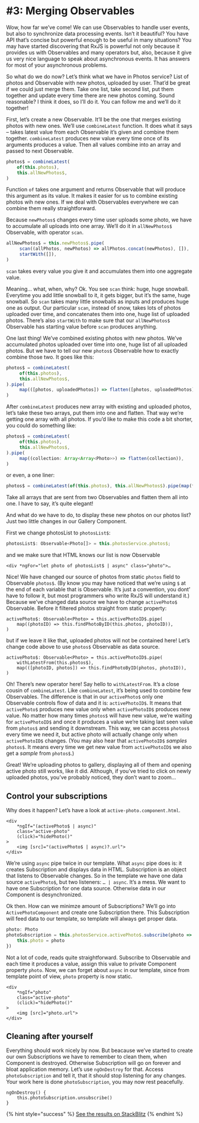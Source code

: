 # \#3: Merging Observables

Wow, how far we’ve come! We can use Observables to handle user events, but also to synchronize data processing events. Isn’t it beautiful? You have API that’s concise but powerful enough to be useful in many situations? You may have started discovering that RxJS is powerful not only because it provides us with Observables and many operators but, also, because it give us very nice language to speak about asynchronous events. It has answers for most of your asynchronous problems.

So what do we do now? Let’s think what we have in Photos service? List of photos and Observable with new photos, uploaded by user. That’d be great if we could just merge them. Take one list, take second list, put them together and update every time there are new photos coming. Sound reasonable? I think it does, so I’ll do it. You can follow me and we’ll do it together!

First, let’s create a new Observable. It’ll be the one that merges existing photos with new ones. We’ll use `combineLatest` function. It does what it says – takes latest value from each Observable it’s given and combine them together. `combineLatest` produces new value every time once of its arguments produces a value. Then all values combine into an array and passed to next Observable.

```typescript
photos$ = combineLatest(
    of(this.photos),
    this.allNewPhotos$,
)
```

Function `of` takes one argument and returns Observable that will produce this argument as its value. It makes it easier for us to combine existing photos wih new ones. If we deal with Observables everywhere we can combine them really straightforward.

Because `newPhotos$` changes every time user uploads some photo, we have to accumulate all uploads into one array. We’ll do it in `allNewPhotos$` Observable, with operator `scan`.

```typescript
allNewPhotos$ = this.newPhotos$.pipe(
     scan((allPhotos, newPhotos) => allPhotos.concat(newPhotos), []),
     startWith([]),
)
```

`scan` takes every value you give it and accumulates them into one aggregate value.

Meaning… what, when, why? Ok. You see `scan` think: huge, huge snowball. Everytime you add little snowball to it, it gets bigger, but it’s the same, huge snowball. So `scan` takes many little snowballs as inputs and produces huge one as output. Our particular `scan`, instead of snow, takes lots of photos uploaded over time, and concatenates them into one, huge list of uploaded photos. There’s also `startWith` to make sure that our `allNewPhotos$` Observable has starting value before `scan` produces anything.

One last thing! We’ve combined existing photos with new photos. We’ve accumulated photos uploaded over time into one, huge list of all uploaded photos. But we have to tell our new `photos$` Observable how to exactly combine those two. It goes like this:

```typescript
photos$ = combineLatest(
     of(this.photos),
     this.allNewPhotos$,
).pipe(
     map(([photos, uploadedPhotos]) => flatten([photos, uploadedPhotos])),
)
```

After `combineLatest` produces new array with existing and uploaded photos, let’s take these two arrays, put them into one and flatten. That way we’re getting one array with all photos. If you’d like to make this code a bit shorter, you could do something like:

```typescript
photos$ = combineLatest(
     of(this.photos),
     this.allNewPhotos$,
).pipe(
     map((collection: Array<Array<Photo>>) => flatten(collection)),
)
```

or even, a one liner:

```typescript
photos$ = combineLatest(of(this.photos), this.allNewPhotos$).pipe(map(flatten))
```

Take all arrays that are sent from two Observables and flatten them all into one. I have to say, it’s quite elegant!

And what do we have to do, to display these new photos on our photos list? Just two little changes in our Gallery Component.

First we change photosList to `photosList$`:

```typescript
photosList$: Observable<Photo[]> = this.photosService.photos$;
```

and we make sure that HTML knows our list is now Observable

```markup
<div *ngFor="let photo of photosList$ | async" class="photo">…
```

Nice! We have changed our source of photos from static `photos` field to Observable `photos$`. \(By know you may have noticed that we’re using `$` at the end of each variable that is Observable. It’s just a convention, you dont’ have to follow it, but most programmers who write RxJS will understand it.\) Because we’ve changed data source we have to change `activePhoto$` Observable. Before it filtered photos straight from static property:

```text
activePhoto$: Observable<Photo> = this.activePhotoID$.pipe(
    map((photoID) => this.findPhotoByID(this.photos, photoID)),
)
```

but if we leave it like that, uploaded photos will not be contained here! Let’s change code above to use `photos$` Observable as data source.

```text
activePhoto$: Observable<Photo> = this.activePhotoID$.pipe(
    withLatestFrom(this.photos$),
    map(([photoID, photos]) => this.findPhotoByID(photos, photoID)),
)
```

Oh! There’s new operator here! Say hello to `withLatestFrom`. It’s a close cousin of `combineLatest`. Like `combineLatest`, it’s being used to combine few Observables. The difference is that in our `activePhoto$` only one Observable controls flow of data and it is: `activePhotoID$`. It means that `activePhoto$` produces new value only when `activePhotoID$` produces new value. No matter how many times `photos$` will have new value, we’re waiting for `activePhotoID$` and once it produces a value we’re taking last seen value from `photos$` and sending it downstream. This way, we can access `photos$` every time we need it, but active photo will actually change only when `activePhotoID$` changes. \(You may also hear that `activePhotoID$` _samples_ `photos$`. It means every time we get new value from `activePhotoID$` we also get a _sample_ from `photos$`.\)

Great! We’re uploading photos to gallery, displaying all of them and opening active photo still works, like it did. Although, if you’ve tried to click on newly uploaded photos, you’ve probably noticed, they don’t want to zoom…

## Control your subscriptions

Why does it happen? Let’s have a look at `active-photo.component.html`.

```markup
<div
    *ngIf="(activePhoto$ | async)"
    class="active-photo"
    (click)="hidePhoto()"
>
    <img [src]="(activePhoto$ | async)?.url">
</div>
```

We’re using `async` pipe twice in our template. What `async` pipe does is: it creates Subscription and displays data in HTML. Subscription is an object that listens to Observable changes. So in the template we have one data source `activePhoto$`, but two listeners: `… | async`. It’s a mess. We want to have one Subscription for one data source. Otherwise data in our Component is desynchronized.

Ok then. How can we minimze amount of Subscriptions? We’ll go into `ActivePhotoComponent` and create one Subscription there. This Subscription will feed data to our template, so template will always get proper data.

```typescript
photo: Photo
photoSubscription = this.photosService.activePhoto$.subscribe(photo => {
    this.photo = photo
})
```

Not a lot of code, reads quite straightforward. Subscribe to Observable and each time it produces a value, assign this value to private Component property `photo`. Now, we can forget about `async` in our template, since from template point of view, `photo` property is now static.

```markup
<div
    *ngIf="photo"
    class="active-photo"
    (click)="hidePhoto()"
>
    <img [src]="photo.url">
</div>
```

## Cleaning after yourself

Everything should work nicely by now. But beacause we’ve started to create our own Subscriptions we have to remember to clean them, when Component is destroyed. Otherwise Subscription will go on forever and bloat application memory. Let’s use `ngOnDestroy` for that. Access `photoSubscription` and tell it, that it should stop listening for any changes. Your work here is done `photoSubscription`, you may now rest peacefully.

```text
ngOnDestroy() {
    this.photoSubscription.unsubscribe()
}
```

{% hint style="success" %}
[See the results on StackBlitz](https://stackblitz.com/github/jonki/observable-gallery/tree/master/examples/3_03-display-uploaded-photos)
{% endhint %}

